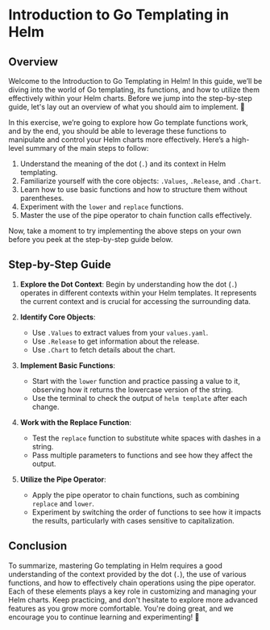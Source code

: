 # Introduction to Go Templating in Helm

## Overview

Welcome to the Introduction to Go Templating in Helm! In this guide, we’ll be diving into the world of Go templating, its functions, and how to utilize them effectively within your Helm charts. Before we jump into the step-by-step guide, let's lay out an overview of what you should aim to implement. 🚀

In this exercise, we’re going to explore how Go template functions work, and by the end, you should be able to leverage these functions to manipulate and control your Helm charts more effectively. Here’s a high-level summary of the main steps to follow:

1. Understand the meaning of the dot (`.`) and its context in Helm templating.
2. Familiarize yourself with the core objects: `.Values`, `.Release`, and `.Chart`.
3. Learn how to use basic functions and how to structure them without parentheses.
4. Experiment with the `lower` and `replace` functions.
5. Master the use of the pipe operator to chain function calls effectively.

Now, take a moment to try implementing the above steps on your own before you peek at the step-by-step guide below.

## Step-by-Step Guide

1. **Explore the Dot Context**: Begin by understanding how the dot (`.`) operates in different contexts within your Helm templates. It represents the current context and is crucial for accessing the surrounding data.

2. **Identify Core Objects**:

   - Use `.Values` to extract values from your `values.yaml`.
   - Use `.Release` to get information about the release.
   - Use `.Chart` to fetch details about the chart.

3. **Implement Basic Functions**:

   - Start with the `lower` function and practice passing a value to it, observing how it returns the lowercase version of the string.
   - Use the terminal to check the output of `helm template` after each change.

4. **Work with the Replace Function**:

   - Test the `replace` function to substitute white spaces with dashes in a string.
   - Pass multiple parameters to functions and see how they affect the output.

5. **Utilize the Pipe Operator**:
   - Apply the pipe operator to chain functions, such as combining `replace` and `lower`.
   - Experiment by switching the order of functions to see how it impacts the results, particularly with cases sensitive to capitalization.

## Conclusion

To summarize, mastering Go templating in Helm requires a good understanding of the context provided by the dot (`.`), the use of various functions, and how to effectively chain operations using the pipe operator. Each of these elements plays a key role in customizing and managing your Helm charts. Keep practicing, and don't hesitate to explore more advanced features as you grow more comfortable. You're doing great, and we encourage you to continue learning and experimenting! 🎉
